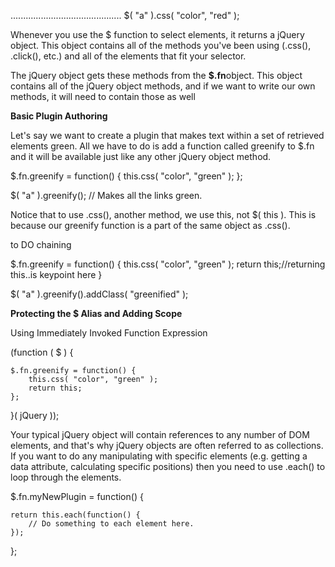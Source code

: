............................................
$( "a" ).css( "color", "red" );

 Whenever you use the $ function to select elements, it returns a jQuery object. This object contains all of the methods you've been using (.css(), .click(), etc.) and all of the elements that fit your selector.

  The jQuery object gets these methods from the <strong>$.fn</strong>object. This object contains all of the jQuery object methods, and if we want to write our own methods, it will need to contain those as well


  <strong>Basic Plugin Authoring</strong>


  Let's say we want to create a plugin that makes text within a set of retrieved elements green. All we have to do is add a function called greenify to $.fn and it will be available just like any other jQuery object method.


$.fn.greenify = function() {
    this.css( "color", "green" );
};
 
$( "a" ).greenify(); // Makes all the links green.


Notice that to use .css(), another method, we use this, not $( this ). This is because our greenify function is a part of the same object as .css().


to DO chaining

$.fn.greenify = function() {
    this.css( "color", "green" );
    return this;//returning this..is keypoint here
}
 
$( "a" ).greenify().addClass( "greenified" );



<strong>Protecting the $ Alias and Adding Scope</strong>

Using Immediately Invoked Function Expression


(function ( $ ) {
 
    $.fn.greenify = function() {
        this.css( "color", "green" );
        return this;
    };
 
}( jQuery ));






Your typical jQuery object will contain references to any number of DOM elements, and that's why jQuery objects are often referred to as collections. If you want to do any manipulating with specific elements (e.g. getting a data attribute, calculating specific positions) then you need to use .each() to loop through the elements.


$.fn.myNewPlugin = function() {
 
    return this.each(function() {
        // Do something to each element here.
    });
 
};




